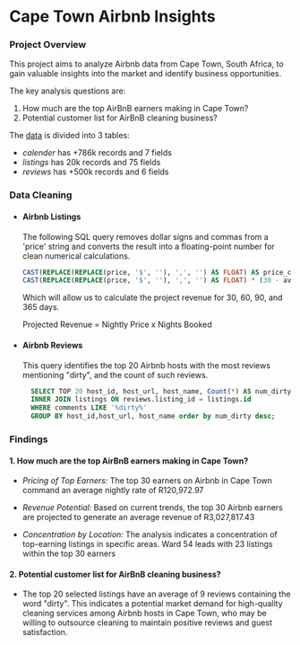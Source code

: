 # Cape Town Airbnb Insights

### Project Overview

This project aims to analyze Airbnb data from Cape Town, South Africa, to gain valuable insights into the market and identify business opportunities. 

The key analysis questions are:
1. How much are the top AirBnB earners making in Cape Town?
2. Potential customer list for AirBnB cleaning business?

The [data](http://insideairbnb.com/get-the-data/) is divided into 3 tables:
* *calender* has +786k records and 7 fields
* *listings* has 20k records and 75 fields
* *reviews* has +500k records and 6 fields

### Data Cleaning

* #### Airbnb Listings

    The following SQL query removes dollar signs and commas from a 'price' string and converts the result into a floating-point number for clean numerical calculations.

    ```sql
    CAST(REPLACE(REPLACE(price, '$', ''), ',', '') AS FLOAT) AS price_clean,
    CAST(REPLACE(REPLACE(price, '$', ''), ',', '') AS FLOAT) * (30 - availability_30) AS projected_revenue_30
    ```

    Which will allow us to calculate the project revenue for 30, 60, 90, and 365 days.

    Projected Revenue = Nightly Price x Nights Booked

* #### Airbnb Reviews
  
  This query identifies the top 20 Airbnb hosts with the most reviews mentioning "dirty", and the count of such reviews.

  ```sql
    SELECT TOP 20 host_id, host_url, host_name, Count(*) AS num_dirty FROM reviews
    INNER JOIN listings ON reviews.listing_id = listings.id
    WHERE comments LIKE '%dirty%'
    GROUP BY host_id,host_url, host_name order by num_dirty desc;
    ```

### Findings

#### 1. How much are the top AirBnB earners making in Cape Town?

* *Pricing of Top Earners:* The top 30 earners on Airbnb in Cape Town command an average nightly rate of R120,972.97

* *Revenue Potential:* Based on current trends, the top 30 Airbnb earners are projected to generate an average revenue of R3,027,817.43

* *Concentration by Location:* The analysis indicates a concentration of top-earning listings in specific areas. Ward 54 leads with 23 listings within the top 30 earners

#### 2. Potential customer list for AirBnB cleaning business?

* The top 20 selected listings have an average of 9 reviews containing the word "dirty". This indicates a potential market demand for high-quality cleaning services among Airbnb hosts in Cape Town, who may be willing to outsource cleaning to maintain positive reviews and guest satisfaction.
